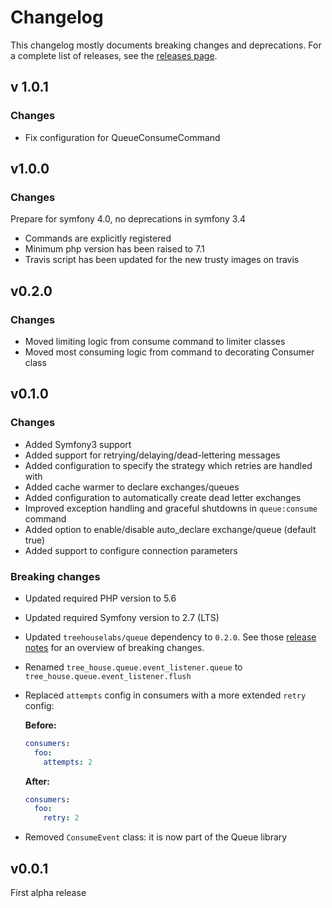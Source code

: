 Changelog
=========

This changelog mostly documents breaking changes and deprecations.
For a complete list of releases, see the [releases page][0].

[0]: https://github.com/treehouselabs/queue-bundle/releases

## v 1.0.1

### Changes
* Fix configuration for QueueConsumeCommand

## v1.0.0

### Changes
Prepare for symfony 4.0, no deprecations in symfony 3.4

* Commands are explicitly registered
* Minimum php version has been raised to 7.1
* Travis script has been updated for the new trusty images on travis

## v0.2.0

### Changes
* Moved limiting logic from consume command to limiter classes
* Moved most consuming logic from command to decorating Consumer class


## v0.1.0

### Changes
* Added Symfony3 support
* Added support for retrying/delaying/dead-lettering messages
* Added configuration to specify the strategy which retries are handled with
* Added cache warmer to declare exchanges/queues
* Added configuration to automatically create dead letter exchanges
* Improved exception handling and graceful shutdowns in `queue:consume` command
* Added option to enable/disable auto_declare exchange/queue (default true)
* Added support to configure connection parameters


### Breaking changes
* Updated required PHP version to 5.6
* Updated required Symfony version to 2.7 (LTS)
* Updated `treehouselabs/queue` dependency to `0.2.0`. See those [release notes](https://github.com/treehouselabs/queue/releases/tag/v0.2.0)
  for an overview of breaking changes.
* Renamed `tree_house.queue.event_listener.queue` to `tree_house.queue.event_listener.flush`
* Replaced `attempts` config in consumers with a more extended `retry` config:

  **Before:**
  ```yaml
  consumers:
    foo:
      attempts: 2
  ```

  **After:**
  ```yaml
  consumers:
    foo:
      retry: 2
  ```
* Removed `ConsumeEvent` class: it is now part of the Queue library


## v0.0.1

First alpha release
